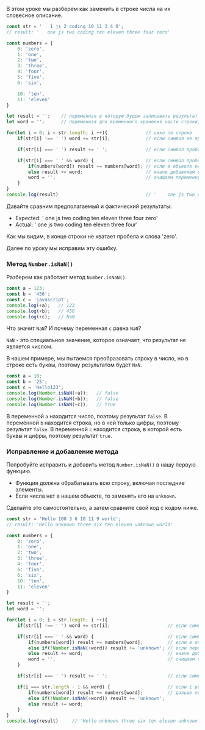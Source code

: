 В этом уроке мы разберем как заменить в строке числа на их словесное описание.

```javascript
const str = '   1 js 2 coding 10 11 3 4 0';
// result: '   one js two coding ten eleven three four zero'

const numbers = {
    0: 'zero',
    1: 'one',
    2: 'two',
    3: 'three',
    4: 'four',
    5: 'five',
    6: 'six',

    10: 'ten',
    11: 'eleven'
}

let result = '';    // переменная в которую будем записывать результат
let word = '';      // переменная для временного хранения части строки, которая находится между пробелами

for(let i = 0; i < str.length; i ++){              // цикл по строке
    if(str[i] !== ' ') word += str[i];             // если символ не пробел, то добавляем его в переменную word

    if(str[i] === ' ') result += ' ';              // если символ пробел, то добавляем его в переменную result

    if(str[i] === ' ' && word) {                   // если символ пробел и переменная word не пустая
        if(numbers[word]) result += numbers[word]; // если в объекте есть ключ с таким значением, то добавляем его в переменную result
        else result += word;                       // иначе добавляем в переменную result значение переменной word
        word = '';                                 // очищаем переменную word
    }
}
console.log(result)                                // '    one js two coding ten eleven three four'
```

Давайте сравним предполагаемый и фактический результаты:

* Expected: '   one js two coding ten eleven three four zero'
* Actual:   '   one js two coding ten eleven three four'

Как мы видим, в конце строки не хватает пробела и слова 'zero'.

Далее по уроку мы исправим эту ошибку.


### Метод `Number.isNaN()`

Разберем как работает метод `Number.isNaN()`.

```javascript
const a = 123;
const b = '456';
const c = 'javascript';
console.log(+a);   // 123
console.log(+b);   // 456
console.log(+c);   // NaN
```

Что значит `NaN`? И почему переменная `c` равна `NaN`?

`NaN` - это специальное значение, которое означает, что результат не является числом.

В нашем примере, мы пытаемся преобразовать строку в число, но в строке есть буквы, поэтому результатом будет `NaN`.

```javascript
const a = 10;
const b = '25';
const c = 'Hello123';
console.log(Number.isNaN(+a));   // false
console.log(Number.isNaN(+b));   // false
console.log(Number.isNaN(+c));   // true
```

В переменной `a` находится число, поэтому результат `false`.
В переменной `b` находится строка, но в ней только цифры, поэтому результат `false`.
В переменной `c` находится строка, в которой есть буквы и цифры, поэтому результат `true`.


### Исправление и добавление метода

Попробуйте исправить и добавить метод `Number.isNaN()` в нашу первую функцию.

* Функция должна обрабатывать всю строку, включая последние элементы.
* Если числа нет в нашем объекте, то заменять его на `unknown`.

Сделайте это самостоятельно, а затем сравните свой код с кодом ниже.

```javascript
const str = 'Hello 100 3 6 10 11 9 world';
// result: 'Hello unknown three six ten eleven unknown world'

const numbers = {
    0: 'zero',
    1: 'one',
    2: 'two',
    3: 'three',
    4: 'four',
    5: 'five',
    6: 'six',
    10: 'ten',
    11: 'eleven'
}

let result = '';
let word = '';

for(let i = 0; i < str.length; i ++){
    if(str[i] !== ' ') word += str[i];                     // если символ не пробел, то добавляем его в переменную word

    if(str[i] === ' ' && word) {                           // если символ пробел и переменная word не пустая
        if(numbers[word]) result += numbers[word];         // если в объекте есть ключ с таким значением, то добавляем его в переменную result
        else if(!Number.isNaN(+word)) result += 'unknown'; // если переменная word не является NaN, то добавляем в переменную result значение 'unknown'
        else result += word;                               // иначе добавляем в переменную result значение переменной word
        word = '';                                         // очищаем переменную word
    }

    if(str[i] === ' ') result += ' ';                      // если символ пробел, то добавляем его в переменную result

    if(i === str.length - 1 && word) {                     // если i равно длине строки минус 1 и переменная word не пустая
        if(numbers[word]) result += numbers[word];         // дальше повторяем все действия из второго условия if
        else if(!Number.isNaN(+word)) result += 'unknown';
        else result += word;
    }
}
console.log(result)     // 'Hello unknown three six ten eleven unknown world'
```